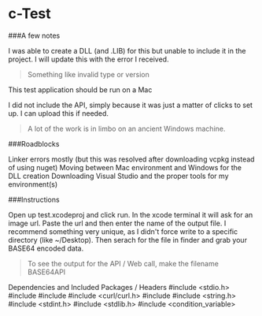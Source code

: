 # c-Test


###A few notes

I was able to create a DLL (and .LIB) for this but unable to include it in the project.  I will update this with the error I received.
> Something like invalid type or version

This test application should be run on a Mac

I did not include the API, simply because it was just a matter of clicks to set up.  I can upload this if needed.
>A lot of the work is in limbo on an ancient Windows machine.


###Roadblocks

Linker errors mostly (but this was resolved after downloading vcpkg instead of using nuget)
Moving between Mac environment and Windows for the DLL creation
Downloading Visual Studio and the proper tools for my environment(s)

###Instructions

Open up test.xcodeproj and click run.  In the xcode terminal it will ask for an image url.  Paste the url and then enter the name of the output file.  I recommend something very unique, as I didn't force write to a specific directory (like ~/Desktop).  Then serach for the file in finder and grab your BASE64 encoded data.
>To see the output for the API / Web call, make the filename BASE64API





Dependencies and Included Packages / Headers
#include <stdio.h>
#include <iostream>
#include <fstream>
#include <curl/curl.h>
#include <string>
#include <string.h>
#include <stdint.h>
#include <stdlib.h>
#include <condition_variable>

